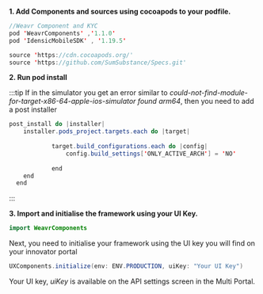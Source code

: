 **1. Add Components and sources using cocoapods to your podfile.**


````java
//Weavr Component and KYC
pod 'WeavrComponents' ,'1.1.0'
pod 'IdensicMobileSDK' , '1.19.5'
````
````java
source 'https://cdn.cocoapods.org/'
source 'https://github.com/SumSubstance/Specs.git'
````

**2. Run pod install**

:::tip
If in the simulator you get an error similar to *could-not-find-module-for-target-x86-64-apple-ios-simulator found arm64*, then you need to add a post installer

````java
post_install do |installer|
    installer.pods_project.targets.each do |target|
        
            target.build_configurations.each do |config|
                config.build_settings['ONLY_ACTIVE_ARCH'] = 'NO'
               
            end
    end
  end
````
:::

**3. Import and initialise the framework using your UI Key.**
````java
import WeavrComponents
````

Next, you need to initialise your framework using the UI key you will find on your innovator portal
````java
UXComponents.initialize(env: ENV.PRODUCTION, uiKey: "Your UI Key")
````

Your UI key, *uiKey* is available on the API settings screen in the Multi Portal.
